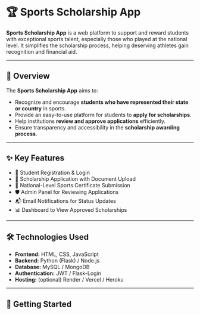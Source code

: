  # 🏆 Sports Scholarship App
**Sports Scholarship App** is a web platform to support and reward students with exceptional sports talent, especially those who played at the national level. It simplifies the scholarship process, helping deserving athletes gain recognition and financial aid.

---

## 📌 Overview

The **Sports Scholarship App** aims to:

- Recognize and encourage **students who have represented their state or country** in sports.
- Provide an easy-to-use platform for students to **apply for scholarships**.
- Help institutions **review and approve applications** efficiently.
- Ensure transparency and accessibility in the **scholarship awarding process**.

---

## ✨ Key Features

- 📝 Student Registration & Login  
- 🏅 Scholarship Application with Document Upload  
- 🧾 National-Level Sports Certificate Submission  
- 🛡️ Admin Panel for Reviewing Applications  
- 📬 Email Notifications for Status Updates  
- 📊 Dashboard to View Approved Scholarships  

---

## 🛠️ Technologies Used

- **Frontend:** HTML, CSS, JavaScript  
- **Backend:** Python (Flask) / Node.js  
- **Database:** MySQL / MongoDB  
- **Authentication:** JWT / Flask-Login  
- **Hosting:** (optional) Render / Vercel / Heroku  

---

## 🚀 Getting Started



